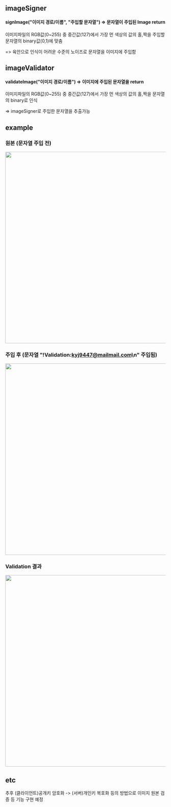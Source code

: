 ## imageSigner
#### signImage("이미지 경로/이름", "주입할 문자열") => 문자열이 주입된 Image return

이미지파일의 RGB값(0~255) 중 중간값(127)에서 가장 먼 색상의 값의 홀,짝을 주입할 문자열의 binary값(0,1)에 맞춤

=> 육안으로 인식이 어려운 수준의 노이즈로 문자열을 이미지에 주입함

## imageValidator
#### validateImage("이미지 경로/이름") => 이미지에 주입된 문자열을 return
이미지파일의 RGB값(0~255) 중 중간값(127)에서 가장 먼 색상의 값의 홀,짝을 문자열의 binary로 인식

=> imageSigner로 주입한 문자열을 추출가능

## example
### 원본 (문자열 주입 전)
<img src="https://github.com/kyj9447/imageNoiserAndValidator/blob/main/original.png" width=600px>

### 주입 후 (문자열 "!Validation:kyj9447@mailmail.com\n" 주입됨)
<img src="https://github.com/kyj9447/imageNoiserAndValidator/blob/main/signed_original.png" width=600px>

### Validation 결과
<img src="https://github.com/kyj9447/imageNoiserAndValidator/assets/122734245/06ea8976-7c11-4dce-a873-6b096c2ac8f4" width=600px>

## etc
추후 (클라이언트)공개키 암호화 -> (서버)개인키 복호화 등의 방법으로 이미지 원본 검증 등 기능 구현 예정

